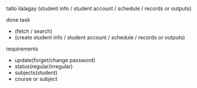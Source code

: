 tatlo ilalagay (student info / student account / schedule / records or outputs)

done task
- (fetch / search)
- (create student info / student account / schedule / records or outputs)

requirements
- update(forget/change password)
- status(regular/irregular) 
- subjects(student)
- course or subject 

